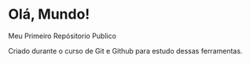 # Olá, Mundo!   
 Meu Primeiro Repósitorio Publico

Criado durante o curso de Git e Github para estudo dessas ferramentas.